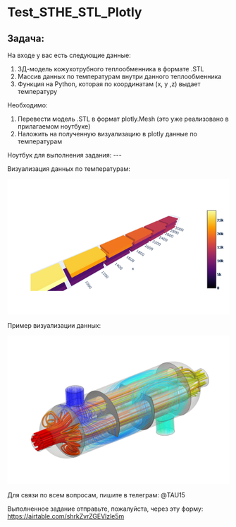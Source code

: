 # Test_STHE_STL_Plotly
Задача:
-------

На входе у вас есть следующие данные:
1. 3Д-модель кожухотрубного теплообменника в формате .STL
2. Массив данных по температурам внутри данного теплообменника
3. Функция на Python, которая по координатам (x, y ,z) выдает температуру

Необходимо:
1. Перевести модель .STL в формат plotly.Mesh (это уже реализовано в прилагаемом ноутбуке)
2. Наложить на полученную визуализацию в plotly данные по температурам

Ноутбук для выполнения задания: ---

Визуализация данных по температурам:

![alt text](https://github.com/lotus-uems/Test_STHE_STL_Plotly/blob/main/sthe_plotly.png)

Пример визуализации данных:

![alt text](https://github.com/lotus-uems/Test_STHE_STL_Plotly/blob/main/heat-exchanger.png) 

Для связи по всем вопросам, пишите в телеграм: @TAU15

Выполненное задание отправьте, пожалуйста, через эту форму: https://airtable.com/shrkZvrZGEVlzle5m
